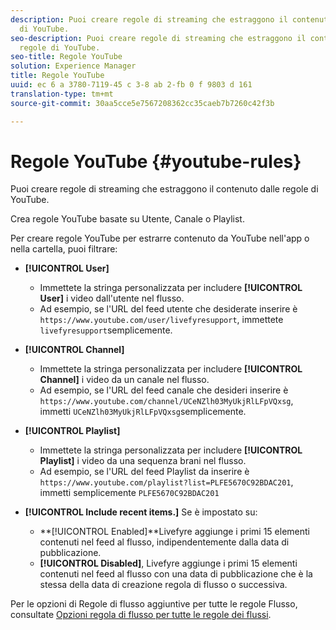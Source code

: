 ```yaml
---
description: Puoi creare regole di streaming che estraggono il contenuto dalle regole
  di YouTube.
seo-description: Puoi creare regole di streaming che estraggono il contenuto dalle
  regole di YouTube.
seo-title: Regole YouTube
solution: Experience Manager
title: Regole YouTube
uuid: ec 6 a 3780-7119-45 c 3-8 ab 2-fb 0 f 9803 d 161
translation-type: tm+mt
source-git-commit: 30aa5cce5e7567208362cc35caeb7b7260c42f3b

---
```



# Regole YouTube {#youtube-rules}

Puoi creare regole di streaming che estraggono il contenuto dalle regole di YouTube.

Crea regole YouTube basate su Utente, Canale o Playlist.

Per creare regole YouTube per estrarre contenuto da YouTube nell'app o nella cartella, puoi filtrare:

* **[!UICONTROL User]**
   * Immettete la stringa personalizzata per includere **[!UICONTROL User]** i video dall'utente nel flusso.
   * Ad esempio, se l'URL del feed utente che desiderate inserire è `https://www.youtube.com/user/livefyresupport`, immettete `livefyresupport`semplicemente.

* **[!UICONTROL Channel]**
   * Immettete la stringa personalizzata per includere **[!UICONTROL Channel]** i video da un canale nel flusso.
   * Ad esempio, se l'URL del feed canale che desideri inserire è `https://www.youtube.com/channel/UCeNZlh03MyUkjRlLFpVQxsg`, immetti `UCeNZlh03MyUkjRlLFpVQxsg`semplicemente.

* **[!UICONTROL Playlist]**
   * Immettete la stringa personalizzata per includere **[!UICONTROL Playlist]** i video da una sequenza brani nel flusso.
   * Ad esempio, se l'URL del feed Playlist da inserire è `https://www.youtube.com/playlist?list=PLFE5670C92BDAC201`, immetti semplicemente `PLFE5670C92BDAC201`

* **[!UICONTROL Include recent items.]** Se è impostato su:
   * **[!UICONTROL Enabled]**Livefyre aggiunge i primi 15 elementi contenuti nel feed al flusso, indipendentemente dalla data di pubblicazione.
   * **[!UICONTROL Disabled]**, Livefyre aggiunge i primi 15 elementi contenuti nel feed al flusso con una data di pubblicazione che è la stessa della data di creazione regola di flusso o successiva.

Per le opzioni di Regole di flusso aggiuntive per tutte le regole Flusso, consultate [Opzioni regola di flusso per tutte le regole dei flussi](../../c-streams/c-stream-rule-options-for-all-stream-rules.md#c_stream_rule_options_for_all_stream_rules).
